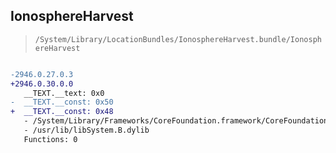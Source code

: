 ## IonosphereHarvest

> `/System/Library/LocationBundles/IonosphereHarvest.bundle/IonosphereHarvest`

```diff

-2946.0.27.0.3
+2946.0.30.0.0
   __TEXT.__text: 0x0
-  __TEXT.__const: 0x50
+  __TEXT.__const: 0x48
   - /System/Library/Frameworks/CoreFoundation.framework/CoreFoundation
   - /usr/lib/libSystem.B.dylib
   Functions: 0

```
